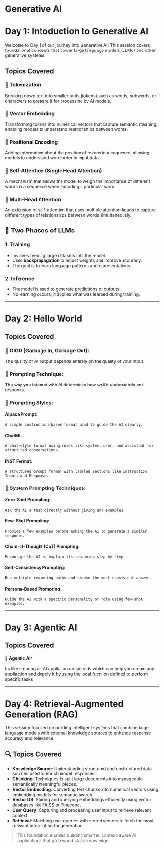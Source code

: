 # Generative AI
# Day 1: Intoduction to Generative AI
Welcome to Day 1 of our journey into Generative AI! This session covers foundational concepts that power large language models (LLMs) and other generative systems.

## Topics Covered
### 🔹 Tokenization
Breaking down text into smaller units (tokens) such as words, subwords, or characters to prepare it for processing by AI models.

### 🔹 Vector Embedding
Transforming tokens into numerical vectors that capture semantic meaning, enabling models to understand relationships between words.

### 🔹 Positional Encoding
Adding information about the position of tokens in a sequence, allowing models to understand word order in input data.

### 🔹 Self-Attention (Single Head Attention)
A mechanism that allows the model to weigh the importance of different words in a sequence when encoding a particular word.

### 🔹 Multi-Head Attention
An extension of self-attention that uses multiple attention heads to capture different types of relationships between words simultaneously.

## 🧠 Two Phases of LLMs

### 1. Training
- Involves feeding large datasets into the model.
- Uses **backpropagation** to adjust weights and improve accuracy.
- The goal is to learn language patterns and representations.

### 2. Inference
- The model is used to generate predictions or outputs.
- No learning occurs; it applies what was learned during training.

---

# Day 2: Hello World

## Topics Covered
### 🔹 GIGO (Garbage In, Garbage Out): 
The quality of AI output depends entirely on the quality of your input.

### 🔹 Prompting Technique: 
The way you interact with AI determines how well it understands and responds.

### 🔹 Prompting Styles:
#### Alpaca Prompt: 
    A simple instruction-based format used to guide the AI clearly.
#### ChatML: 
    A chat-style format using roles like system, user, and assistant for structured conversations.
#### INST Format: 
    A structured prompt format with labeled sections like Instruction, Input, and Response.

### 🔹 System Prompting Techniques:
#### Zero-Shot Prompting: 
    Ask the AI a task directly without giving any examples.
#### Few-Shot Prompting: 
    Provide a few examples before asking the AI to generate a similar response.
#### Chain-of-Thought (CoT) Prompting: 
    Encourage the AI to explain its reasoning step-by-step.
#### Self-Consistency Prompting:
    Run multiple reasoning paths and choose the most consistent answer.
#### Persona-Based Prompting: 
    Guide the AI with a specific personality or role using few-shot examples.

---
# Day 3: Agentic AI
## Topics Covered
#### 🔹 Agentic AI: 
Its like creating an AI appliation on steroids which can help you create any appliaction and depoly it by using the local fucntion defined to perform specific tasks

---

# Day 4: Retrieval-Augmented Generation (RAG)

This session focused on building intelligent systems that combine large language models with external knowledge sources to enhance response accuracy and relevance.

## 🔍 Topics Covered

- **Knowledge Source**: Understanding structured and unstructured data sources used to enrich model responses.
- **Chunking**: Techniques to split large documents into manageable, semantically meaningful pieces.
- **Vector Embedding**: Converting text chunks into numerical vectors using embedding models for semantic search.
- **Vector DB**: Storing and querying embeddings efficiently using vector databases like FAISS or Pinecone.
- **User Query**: Capturing and processing user input to retrieve relevant context.
- **Retrieval**: Matching user queries with stored vectors to fetch the most relevant information for generation.

> This foundation enables building smarter, context-aware AI applications that go beyond static knowledge.
